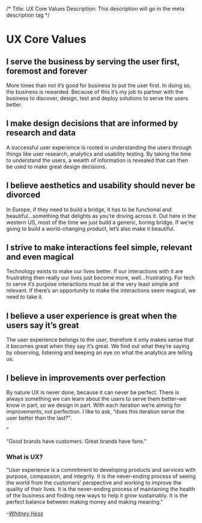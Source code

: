 /*
Title: UX Core Values
Description: This description will go in the meta description tag
*/

<div class="page-header text-center">
	<h1 class="title">UX Core Values</h1>
</div>

<section>
	<div class="container">
		<div class="row">
			<div class="col-sm-12">
				<div class="col-sm-8">
					<h2 class="libre zero-mt">I serve the business by serving the user first, foremost and forever</h2>	
				</div>
				<div class="col-sm-4">
					<p class="lead">More times than not it’s good for business to put the user first. In doing so, the business is rewarded. Because of this it’s my job to partner with the business to discover, design, test and deploy solutions to serve the users better.</p>					
				</div>
			</div>
		</div>
	</div>
</section>

<section class="bg-brand-white">
	<div class="container">
		<div class="row">
			<div class="col-sm-12">
				<div class="col-sm-8">
					<h2 class="libre zero-mt">I make design decisions that are informed by research and data</h2>	
				</div>
				<div class="col-sm-4">
					<p class="lead">A successful user experience is rooted in understanding the users through things like user research, analytics and usability testing. By taking the time to understand the users, a wealth of information is revealed that can then be used to make great design decisions.</p>					
				</div>
			</div>
		</div>
	</div>
</section>

<section>
	<div class="container">
		<div class="row">
			<div class="col-sm-12">
				<div class="col-sm-8">
					<h2 class="libre zero-mt">I believe aesthetics and usability should never be divorced</h2>	
				</div>
				<div class="col-sm-4">
					<p class="lead">In Europe, if they need to build a bridge, it has to be functional and beautiful…something that delights as you’re driving across it. Out here in the western US, most of the time we just build a generic, boring bridge. If we’re going to build a world-changing product, let’s also make it beautiful.</p>					
				</div>
			</div>
		</div>
	</div>
</section>

<section class="bg-brand-white">
	<div class="container">
		<div class="row">
			<div class="col-sm-12">
				<div class="col-sm-8">
					<h2 class="libre zero-mt">I strive to make interactions feel simple, relevant and even magical</h2>	
				</div>
				<div class="col-sm-4">
					<p class="lead">Technology exists to make our lives better. If our interactions with it are frustrating then really our lives just become more, well...frustrating. For tech to serve it’s purpose interactions must be at the very least simple and relevant. If there’s an opportunity to make the interactions seem magical, we need to take it.</p>					
				</div>
			</div>
		</div>
	</div>
</section>

<section>
	<div class="container">
		<div class="row">
			<div class="col-sm-12">
				<div class="col-sm-8">
					<h2 class="libre zero-mt">I believe a user experience is great when the users say it’s great</h2>	
				</div>
				<div class="col-sm-4">
					<p class="lead">The user experience belongs to the user, therefore it only makes sense that it becomes great when they say it’s great. We find out what they’re saying by observing, listening and keeping an eye on what the analytics are telling us.</p>					
				</div>
			</div>
		</div>
	</div>
</section>

<section class="bg-brand-white">
	<div class="container">
		<div class="row">
			<div class="col-sm-12">
				<div class="col-sm-8">
					<h2 class="libre zero-mt">I believe in improvements over perfection</h2>	
				</div>
				<div class="col-sm-4">
					<p class="lead">By nature UX is never done, because it can never be perfect. There is always something we can learn about the users to serve them better–we know in part, so we design in part. With each iteration we’re aiming for improvements, not perfection. I like to ask, “does this iteration serve the user better than the last?”.</p>					
				</div>
			</div>
		</div>
	</div>
</section>

<!-- Belief #2 -->
<div class="well well-lg">
	<div class="diamond">
		<div class="diamond-border">
			<p>&#8220;</p>
		</div>
	</div>
	<div class="container">
		<p class="lead">&#8220;Good brands have customers.  Great brands have fans.&#8221;</p>
		<div class="accent"></div>
	</div>
</div>

<section id="misc-info" class="bg-brand-red">
	<h3 class="headline-inverse text-center">What is UX?</h3>
	<div class="container">
		<div class="row">
			<div class="col-sm-8 col-sm-offset-2">
				<p class="libre">“User experience is a commitment to developing products and services with purpose, compassion, and integrity. It is the never-ending process of seeing the world from the customers’ perspective and working to improve the quality of their lives. It is the never-ending process of maintaining the health of the business and finding new ways to help it grow sustainably. It is the perfect balance between making money and making meaning."</p>
				<p class="text-right"><cite>–<a href="https://www.linkedin.com/in/whitneyhess">Whitney Hess</a></cite></p>
			</div>
		</div>
	</div>
</section>